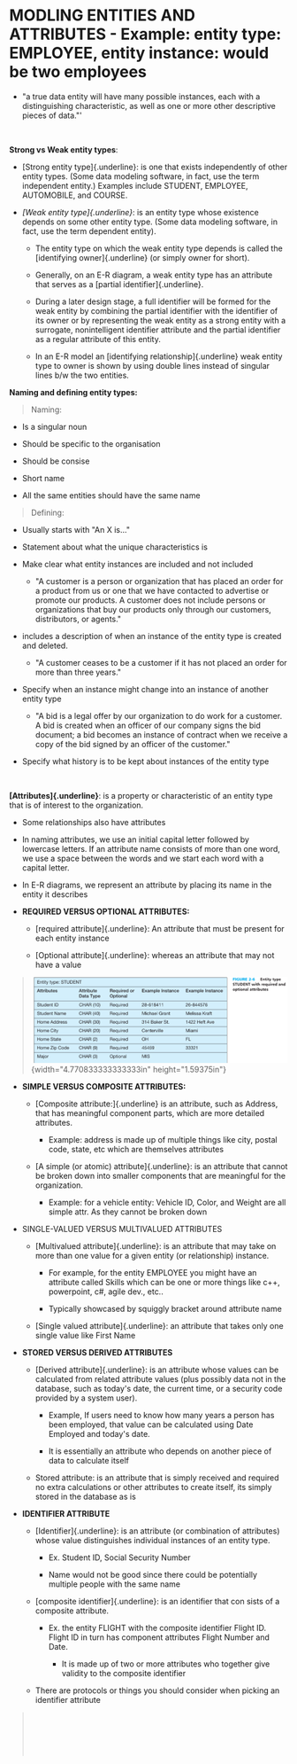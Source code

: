 # MODLING ENTITIES AND ATTRIBUTES -   Example: entity type: EMPLOYEE, entity instance: would be two employees

-   "a true data entity will have many possible instances, each with a distinguishing characteristic, as well as one or more other descriptive pieces of data."'

 

**Strong vs Weak entity types**:

-   [Strong entity type]{.underline}: is one that exists independently of other entity types. (Some data modeling software, in fact, use the term independent entity.) Examples include STUDENT, EMPLOYEE, AUTOMOBILE, and COURSE.

-   *[Weak entity type]{.underline}*: is an entity type whose existence depends on some other entity type. (Some data modeling software, in fact, use the term dependent entity).

    -   The entity type on which the weak entity type depends is called the [identifying owner]{.underline} (or simply owner for short).

    -   Generally, on an E-R diagram, a weak entity type has an attribute that serves as a [partial identifier]{.underline}.

    -   During a later design stage, a full identifier will be formed for the weak entity by combining the partial identifier with the identifier of its owner or by representing the weak entity as a strong entity with a surrogate, nonintelligent identifier attribute and the partial identifier as a regular attribute of this entity.

    -   In an E-R model an [identifying relationship]{.underline} weak entity type to owner is shown by using double lines instead of singular lines b/w the two entities.

**Naming and defining entity types:**

> Naming:

-   Is a singular noun

-   Should be specific to the organisation

-   Should be consise

-   Short name

-   All the same entities should have the same name

> Defining:

-   Usually starts with "An X is..."

-   Statement about what the unique characteristics is

-   Make clear what entity instances are included and not included

    -   "A customer is a person or organization that has placed an order for a product from us or one that we have contacted to advertise or promote our products. A customer does not include persons or organizations that buy our products only through our customers, distributors, or agents."

-   includes a description of when an instance of the entity type is created and deleted.

    -   "A customer ceases to be a customer if it has not placed an order for more than three years."

-   Specify when an instance might change into an instance of another entity type

    -   "A bid is a legal offer by our organization to do work for a customer. A bid is created when an officer of our company signs the bid document; a bid becomes an instance of contract when we receive a copy of the bid signed by an officer of the customer."

-   Specify what history is to be kept about instances of the entity type

 

**[Attributes]{.underline}**: is a property or characteristic of an entity type that is of interest to the organization.

-   Some relationships also have attributes

-   In naming attributes, we use an initial capital letter followed by lowercase letters. If an attribute name consists of more than one word, we use a space between the words and we start each word with a capital letter.

-   In E-R diagrams, we represent an attribute by placing its name in the entity it describes

-   **REQUIRED VERSUS OPTIONAL ATTRIBUTES:**

    -   [required attribute]{.underline}: An attribute that must be present for each entity instance

    -   [Optional attribute]{.underline}: whereas an attribute that may not have a value

> ![](media/MODLING-ENTITIES-AND-ATTRIBUTES-image1.png){width="4.770833333333333in" height="1.59375in"}

-   **SIMPLE VERSUS COMPOSITE ATTRIBUTES:**

    -   [Composite attribute:]{.underline} is an attribute, such as Address, that has meaningful component parts, which are more detailed attributes.

        -   Example: address is made up of multiple things like city, postal code, state, etc which are themselves attributes

    -   [A simple (or atomic) attribute]{.underline}: is an attribute that cannot be broken down into smaller components that are meaningful for the organization.

        -   Example: for a vehicle entity: Vehicle ID, Color, and Weight are all simple attr. As they cannot be broken down

-   SINGLE-VALUED VERSUS MULTIVALUED ATTRIBUTES

    -   [Multivalued attribute]{.underline}: is an attribute that may take on more than one value for a given entity (or relationship) instance.

        -   For example, for the entity EMPLOYEE you might have an attribute called Skills which can be one or more things like c++, powerpoint, c#, agile dev., etc..

        -   Typically showcased by squiggly bracket around attribute name

    -   [Single valued attribute]{.underline}: an attribute that takes only one single value like First Name

-   **STORED VERSUS DERIVED ATTRIBUTES**

    -   [Derived attribute]{.underline}: is an attribute whose values can be calculated from related attribute values (plus possibly data not in the database, such as today's date, the current time, or a security code provided by a system user).

        -   Example, If users need to know how many years a person has been employed, that value can be calculated using Date Employed and today's date.

        -   It is essentially an attribute who depends on another piece of data to calculate itself

    -   Stored attribute: is an attribute that is simply received and required no extra calculations or other attributes to create itself, its simply stored in the database as is

-   **IDENTIFIER ATTRIBUTE**

    -   [Identifier]{.underline}: is an attribute (or combination of attributes) whose value distinguishes individual instances of an entity type.

        -   Ex. Student ID, Social Security Number

        -   Name would not be good since there could be potentially multiple people with the same name

    -   [composite identifier]{.underline}: is an identifier that con sists of a composite attribute.

        -   Ex. the entity FLIGHT with the composite identifier Flight ID. Flight ID in turn has component attributes Flight Number and Date.

            -   It is made up of two or more attributes who together give validity to the composite identifier

    -   There are protocols or things you should consider when picking an identifier attribute

>  
>
>  
>
>  

